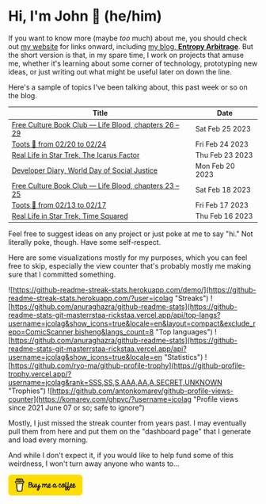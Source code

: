# Hi, I'm John 👋 (he/him)

If you want to know more (maybe *too* much) about me, you should check out [my website](https://john.colagioia.net/) for links onward, including [my blog, **Entropy Arbitrage**](https://john.colagioia.net/blog).  But the short version is that, in my spare time, I work on projects that amuse me, whether it's learning about some corner of technology, prototyping new ideas, or just writing out what might be useful later on down the line.

Here's a sample of topics I've been talking about, this past week or so on the blog.

|Title|Date|
|-----|-------|
|[Free Culture Book Club — Life Blood, chapters 26 – 29](https://john.colagioia.net/blog/2023/02/25/life-blood-9.html)|Sat Feb 25 2023|
|[Toots 🐘 from 02/20 to 02/24](https://john.colagioia.net/blog/2023/02/24/week.html)|Fri Feb 24 2023|
|[Real Life in Star Trek, The Icarus Factor](https://john.colagioia.net/blog/2023/02/23/icarus-factor.html)|Thu Feb 23 2023|
|[Developer Diary, World Day of Social Justice](https://john.colagioia.net/blog/2023/02/20/social-justice.html)|Mon Feb 20 2023|
|[Free Culture Book Club — Life Blood, chapters 23 – 25](https://john.colagioia.net/blog/2023/02/18/life-blood-8.html)|Sat Feb 18 2023|
|[Toots 🐘 from 02/13 to 02/17](https://john.colagioia.net/blog/2023/02/17/week.html)|Fri Feb 17 2023|
|[Real Life in Star Trek, Time Squared](https://john.colagioia.net/blog/2023/02/16/time-squared.html)|Thu Feb 16 2023|

Feel free to suggest ideas on any project or just poke at me to say "hi." Not literally poke, though. Have some self-respect.

Here are some visualizations mostly for my purposes, which you can feel free to skip, especially the view counter that's probably mostly me making sure that I committed something.

![https://github-readme-streak-stats.herokuapp.com/demo/](https://github-readme-streak-stats.herokuapp.com/?user=jcolag "Streaks")
![https://github.com/anuraghazra/github-readme-stats](https://github-readme-stats-git-masterrstaa-rickstaa.vercel.app/api/top-langs?username=jcolag&show_icons=true&locale=en&layout=compact&exclude_repo=ComicScanner,bisheng&langs_count=8 "Top languages")
![https://github.com/anuraghazra/github-readme-stats](https://github-readme-stats-git-masterrstaa-rickstaa.vercel.app/api?username=jcolag&show_icons=true&locale=en "Statistics")
![https://github.com/ryo-ma/github-profile-trophy](https://github-profile-trophy.vercel.app/?username=jcolag&rank=SSS,SS,S,AAA,AA,A,SECRET,UNKNOWN "Trophies")
![https://github.com/antonkomarev/github-profile-views-counter](https://komarev.com/ghpvc/?username=jcolag "Profile views since 2021 June 07 or so; safe to ignore")

Mostly, I just missed the streak counter from years past.  I may eventually pull them from here and put them on the "dashboard page" that I generate and load every morning.

And while I don't expect it, if you would like to help fund some of this weirdness, I won't turn away anyone who wants to...

[<img src="images/default-yellow.png" alt="Buy Me a Coffee" width="150px"/>](https://www.buymeacoffee.com/jcolag)
